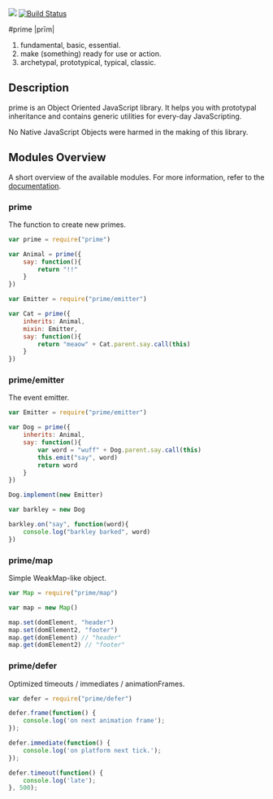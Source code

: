 [![](https://nodei.co/npm/prime.png)](https://npmjs.org/package/prime)
[![Build Status](https://secure.travis-ci.org/mootools/prime.png?branch=master)](http://travis-ci.org/mootools/prime)

#prime |prīm|

1. fundamental, basic, essential.
2. make (something) ready for use or action.
3. archetypal, prototypical, typical, classic.

## Description

prime is an Object Oriented JavaScript library. It helps you with prototypal inheritance and contains generic utilities for every-day JavaScripting.

No Native JavaScript Objects were harmed in the making of this library.

## Modules Overview

A short overview of the available modules. For more information, refer to the [documentation](https://github.com/mootools/prime/blob/master/doc/prime.md).

### prime

The function to create new primes.

```js
var prime = require("prime")

var Animal = prime({
    say: function(){
        return "!!"
    }
})

var Emitter = require("prime/emitter")

var Cat = prime({
    inherits: Animal,
    mixin: Emitter,
    say: function(){
        return "meaow" + Cat.parent.say.call(this)
    }
})
```

### prime/emitter

The event emitter.

```js
var Emitter = require("prime/emitter")

var Dog = prime({
    inherits: Animal,
    say: function(){
        var word = "wuff" + Dog.parent.say.call(this)
        this.emit("say", word)
        return word
    }
})

Dog.implement(new Emitter)

var barkley = new Dog

barkley.on("say", function(word){
    console.log("barkley barked", word)
})
```

### prime/map

Simple WeakMap-like object.

```js
var Map = require("prime/map")

var map = new Map()

map.set(domElement, "header")
map.set(domElement2, "footer")
map.get(domElement) // "header"
map.get(domElement2) // "footer"
```

### prime/defer

Optimized timeouts / immediates / animationFrames.

```js
var defer = require("prime/defer")

defer.frame(function() {
    console.log('on next animation frame');
});

defer.immediate(function() {
    console.log('on platform next tick.');
});

defer.timeout(function() {
    console.log('late');
}, 500);
```
